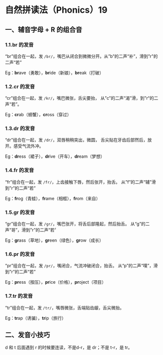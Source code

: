 # 自然拼读法（Phonics）19

## 一、辅音字母 + R 的组合音

### 1.1.br 的发音

“br”组合在一起，发 `/br/`，嘴巴从闭合到微微分开。从”b”的二声“补”，滑到”r”的二声“若”

Eg：**br**ave（勇敢），**br**ide（新娘），**br**eak（打破）

### 1.2.cr 的发音

“cr”组合在一起，发 `/kr/`，嘴巴微张，舌尖要抬， 从”c”的二声“渴”滑，到”r“的二声“若”。

Eg：**cr**ab（螃蟹），**cr**oss（穿过）

### 1.3.dr 的发音

“dr”组合在一起，发 `/dr/`，双唇稍稍突出，微圆， 舌尖贴在牙齿后部然后，放开。感受气流外冲。

Eg：**dr**ess（裙子），**dr**ive（开车），**dr**eam（梦想）

### 1.4.fr 的发音

“fr”组合在一起，发 `/fr/`，上齿接触下唇，然后张开，抬舌。 从”f”的二声“辅”滑到”r”的二声“若”

Eg：**fr**og（青蛙），**fr**ame（相框），**fr**om（来自）

### 1.5.gr 的发音

“gr”组合在一起，发 `/ɡr/`，嘴巴张开，将舌后部隆起，然后抬舌。 从“g”的二声“哥”，滑到”r”的二声“若〞

Eg：**gr**ass（草地），**gr**een（绿色），**gr**ow（成长）

### 1.6.pr 的发音

“pr”组合在一起，发 `/pr/`，嘴闭合，气流冲破闭合，抬舌。 从“p”的二声“噗”，滑到”r”的二声“若”

Eg：**pr**ess（按压），**pr**ice（价格），**pr**oject（项目）

### 1.7.tr 的发音

“tr”组合在一起，发 `/tr/`，嘴唇微张，舌端贴齿龈，舌尖微抬。

Eg：**tr**ap（诱骗），**tr**ip（旅行）

## 二、发音小技巧

d 和 t 后面遇到 r 的时候要连读，不是d-r，是 dr；不是 t-r，是 tr。
